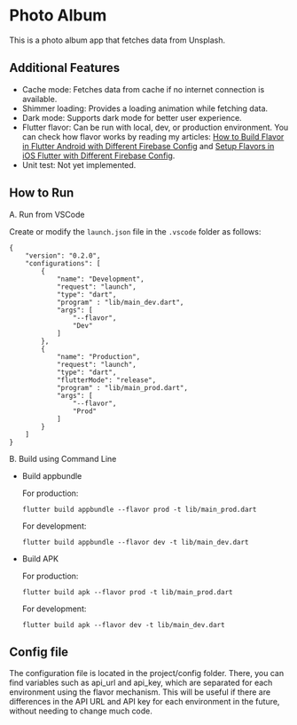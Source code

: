 # Photo Album

This is a photo album app that fetches data from Unsplash.

## Additional Features
- Cache mode: Fetches data from cache if no internet connection is available.
- Shimmer loading: Provides a loading animation while fetching data.
- Dark mode: Supports dark mode for better user experience.
- Flutter flavor: Can be run with local, dev, or production environment.
  You can check how flavor works by reading my articles:
  [How to Build Flavor in Flutter Android with Different Firebase Config](https://ahmedyusuf.medium.com/how-to-build-flavor-in-flutter-android-with-different-firebase-config-96b259e5572e)
  and 
  [Setup Flavors in iOS Flutter with Different Firebase Config](https://ahmedyusuf.medium.com/setup-flavors-in-ios-flutter-with-different-firebase-config-43c4c4823e6b).
- Unit test: Not yet implemented.

## How to Run
A. Run from VSCode

Create or modify the `launch.json` file in the `.vscode` folder as follows:
```
{
    "version": "0.2.0",
    "configurations": [
        {
            "name": "Development",
            "request": "launch",
            "type": "dart",
            "program" : "lib/main_dev.dart",
            "args": [
                "--flavor",
                "Dev"
            ]
        },
        {
            "name": "Production",
            "request": "launch",
            "type": "dart",
            "flutterMode": "release",
            "program" : "lib/main_prod.dart",
            "args": [
                "--flavor",
                "Prod"
            ]
        }
    ]
}
```

B. Build using Command Line
- Build appbundle
  
  For production:
  
  ```flutter build appbundle --flavor prod -t lib/main_prod.dart```
  
  For development:
  
  ```flutter build appbundle --flavor dev -t lib/main_dev.dart```

- Build APK
  
  For production:
  
  ```flutter build apk --flavor prod -t lib/main_prod.dart```
  
  For development:
  
  ```flutter build apk --flavor dev -t lib/main_dev.dart```

## Config file
The configuration file is located in the project/config folder. There, you can find variables such as api_url and api_key, which are separated for each environment using the flavor mechanism. This will be useful if there are differences in the API URL and API key for each environment in the future, without needing to change much code.